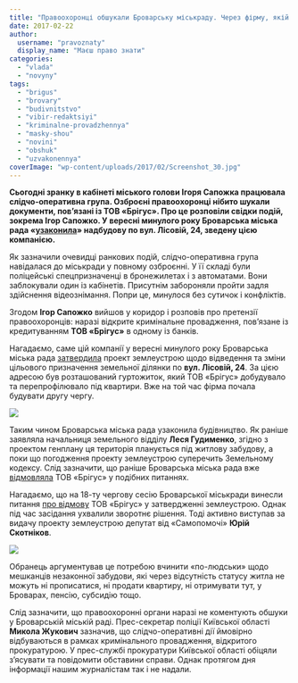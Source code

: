 ```yaml
---
title: "Правоохоронці обшукали Броварську міськраду. Через фірму, якій депутати узаконили забудову"
date: 2017-02-22
author: 
  username: "pravoznaty"
  display_name: "Маєш право знати"
categories: 
  - "vlada"
  - "novyny"
tags: 
  - "brigus"
  - "brovary"
  - "budivnitstvo"
  - "vibir-redaktsiyi"
  - "kriminalne-provadzhennya"
  - "masky-shou"
  - "novini"
  - "obshuk"
  - "uzvakonennya"
coverImage: "wp-content/uploads/2017/02/Screenshot_30.jpg"
---
```


**Сьогодні зранку в кабінеті міського голови Ігоря Сапожка працювала слідчо-оперативна група. Озброєні правоохоронці нібито шукали документи, пов’язані із ТОВ «Брігус». Про це розповіли свідки подій, зокрема Ігор Сапожко. У вересні минулого року Броварська міська рада «[узаконила](https://mpz.brovary.org/18-ta-sesiya-brovarskoyi-miskoyi-rady-rishennya-pryjmaye-sformovana-bilshist-hto-proty/)» надбудову по вул. Лісовій, 24, зведену цією компанією.**

Як зазначили очевидці ранкових подій, слідчо-оперативна група навідалася до міськради у повному озброєнні. У її складі були поліцейські спецпризначенці в бронежилетах і з автоматами. Вони заблокували один із кабінетів. Присутнім забороняли пройти задля здійснення відеознімання. Попри це, минулося без сутичок і конфліктів.

Згодом **Ігор Сапожко** вийшов у коридор і розповів про претензії правоохоронців: наразі відкрите кримінальне провадження, пов’язане із кредитуванням **ТОВ «Брігус»** в одному із банків.

Нагадаємо, саме цій компанії у вересні минулого року Броварська міська рада [затвердила](https://mpz.brovary.org/18-ta-sesiya-brovarskoyi-miskoyi-rady-rishennya-pryjmaye-sformovana-bilshist-hto-proty/) проект землеустрою щодо відведення та зміни цільового призначення земельної ділянки по **вул. Лісовій, 24**. За цією адресою був розташований гуртожиток, який ТОВ «Брігус» добудувало та перепрофілювало під квартири. Вже на той час фірма почала будувати другу чергу.

[![](https://mpz.brovary.org/wp-content/uploads/2017/02/Screenshot_31.jpg)](https://mpz.brovary.org/wp-content/uploads/2017/02/Screenshot_31.jpg)

Таким чином Броварська міська рада узаконила будівництво. Як раніше заявляла начальниця земельного відділу **Леся Гудименко**, згідно з проектом генплану ця територія планується під житлову забудову, а поки що погодження проекту землеустрою суперечить Земельному кодексу. Слід зазначити, що раніше Броварська міська рада вже [відмовляла](https://docs.brovary.org/p29989/24.09.2015/1557-58-06) ТОВ «Брігус» у подібних питаннях.

Нагадаємо, що на 18-ту чергову сесію Броварської міськради винесли питання [про відмову](https://brovary-rada.gov.ua/documents/24368.html) ТОВ «Брігус» у затвердженні землеустрою. Однак під час засідання ухвалили зворотнє рішення. Тоді активно виступав за видачу проекту землеустрою депутат від «Самопомочі» **Юрій Скотніков**.

[![](https://mpz.brovary.org/wp-content/uploads/2017/02/skotnikov.jpg)](https://mpz.brovary.org/wp-content/uploads/2017/02/skotnikov.jpg)

Обранець аргументував це потребою вчинити «по-людськи» щодо мешканців незаконної забудови, які через відсутність статусу житла не можуть ні прописатися, ні продати квартиру, ні отримувати тут, у Броварах, пенсію, субсидію тощо.

Слід зазначити, що правоохоронні органи наразі не коментують обшуки у Броварській міській раді. Прес-секретар поліції Київської області **Микола Жукович** зазначив, що слідчо-оперативні дії ймовірно відбуваються в рамках кримінального провадження, відкритого прокуратурою. У прес-службі прокуратури Київської області обіцяли з’ясувати та повідомити обставини справи. Однак протягом дня інформації нашим журналістам так і не надали.
